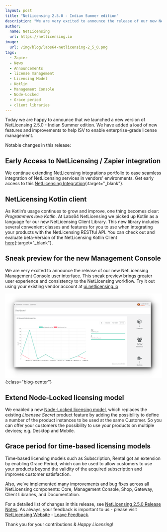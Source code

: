 ```yaml
---
layout: post
title: "NetLicensing 2.5.0 - Indian Summer edition"
description: "We are very excited to announce the release of our new NetLicensing Management Console user interface"
author:
  name: NetLicensing
  url: https://netlicensing.io
image:
  url: /img/blog/labs64-netlicensing-2_5_0.png
tags:
  - Zapier
  - News
  - Announcements
  - license management
  - Licensing Model
  - Kotlin
  - Management Console
  - Node-Locked
  - Grace period
  - client libraries
---
```


Today we are happy to announce that we launched a new version of NetLicensing 2.5.0 - Indian Summer edition.
We have added a load of new features and improvements to help ISV to enable enterprise-grade license management.

Notable changes in this release:

## Early Access to NetLicensing / Zapier integration

We continue extending NetLicensing integrations portfolio to ease seamless integration of NetLicensing services in vendors' environments.
Get early access to this [NetLicensing Integration](https://zapier.com/apps/netlicensing/integrations){:target="_blank"}.

## NetLicensing Kotlin client

As Kotlin’s usage continues to grow and improve, one thing becomes clear: *Programmers love Kotlin*.
At Labs64 NetLicensing we picked up Kotlin as a language for our new NetLicensing Client Library. This new library includes several convenient classes and features for you to use when integrating your products with the NetLicensing RESTful API.
You can check out and evaluate beta-Version of the NetLicensing Kotlin Client [here](https://github.com/Labs64/NetLicensingClient-kotlin){:target="_blank"}.

## Sneak preview for the new Management Console

We are very excited to announce the release of our new NetLicensing Management Console user interface.
This sneak preview brings greater user experience and consistency to the NetLicensing workflow.
Try it out using your existing vendor account at [ui.netlicensing.io](https://ui.netlicensing.io)

![NetLicensing Management Console](/img/blog/netlicensing-250-console.png "NetLicensing Management Console"){:class="blog-center"}

## Extend Node-Locked licensing model

We enabled a new [Node-Locked licensing model](http://l64.cc//nlNLK), which replaces the existing *Licensee Secret* product feature by adding the possibility to define a number of the product instances to be used at the same Customer. So you can offer your customers the possibility to use your products on multiple devices; e.g. Desktop and Mobile.

## Grace period for time-based licensing models

Time-based licensing models such as Subscription, Rental got an extension by enabling Grace Period, which can be used to allow customers to use your products beyond the validity of the acquired subscription and improves customer satisfaction.


Also, we’ve implemented many improvements and bug fixes across all NetLicensing components: Core, Management Console, Shop, Gateway, Client Libraries, and Documentation.

For a detailed list of changes in this release, see [NetLicensing 2.5.0 Release Notes](https://netlicensing.io/wiki/netlicensing-2-5-0-final).
As always, your feedback is important to us - please visit [NetLicensing Website](https://netlicensing.io) - [Leave Feedback](/contact/).

Thank you for your contributions & *Happy Licensing*!
